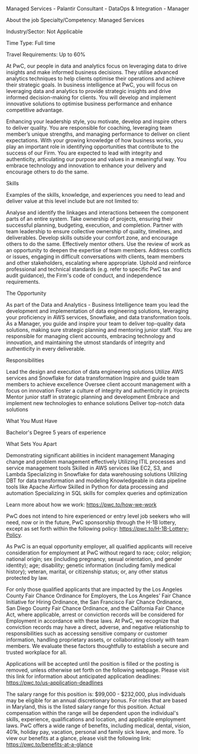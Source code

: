 Managed Services - Palantir Consultant - DataOps & Integration - Manager

About the job
Specialty/Competency: Managed Services

Industry/Sector: Not Applicable

Time Type: Full time

Travel Requirements: Up to 60%

At PwC, our people in data and analytics focus on leveraging data to drive insights and make informed business decisions. They utilise advanced analytics techniques to help clients optimise their operations and achieve their strategic goals. In business intelligence at PwC, you will focus on leveraging data and analytics to provide strategic insights and drive informed decision-making for clients. You will develop and implement innovative solutions to optimise business performance and enhance competitive advantage.

Enhancing your leadership style, you motivate, develop and inspire others to deliver quality. You are responsible for coaching, leveraging team member’s unique strengths, and managing performance to deliver on client expectations. With your growing knowledge of how business works, you play an important role in identifying opportunities that contribute to the success of our Firm. You are expected to lead with integrity and authenticity, articulating our purpose and values in a meaningful way. You embrace technology and innovation to enhance your delivery and encourage others to do the same.

Skills

Examples of the skills, knowledge, and experiences you need to lead and deliver value at this level include but are not limited to:

Analyse and identify the linkages and interactions between the component parts of an entire system.
Take ownership of projects, ensuring their successful planning, budgeting, execution, and completion.
Partner with team leadership to ensure collective ownership of quality, timelines, and deliverables.
Develop skills outside your comfort zone, and encourage others to do the same.
Effectively mentor others.
Use the review of work as an opportunity to deepen the expertise of team members.
Address conflicts or issues, engaging in difficult conversations with clients, team members and other stakeholders, escalating where appropriate.
Uphold and reinforce professional and technical standards (e.g. refer to specific PwC tax and audit guidance), the Firm's code of conduct, and independence requirements.

The Opportunity

As part of the Data and Analytics - Business Intelligence team you lead the development and implementation of data engineering solutions, leveraging your proficiency in AWS services, Snowflake, and data transformation tools. As a Manager, you guide and inspire your team to deliver top-quality data solutions, making sure strategic planning and mentoring junior staff. You are responsible for managing client accounts, embracing technology and innovation, and maintaining the utmost standards of integrity and authenticity in every deliverable.

Responsibilities

  Lead the design and execution of data engineering solutions
 Utilize AWS services and Snowflake for data transformation
 Inspire and guide team members to achieve excellence
 Oversee client account management with a focus on innovation
 Foster a culture of integrity and authenticity in projects
 Mentor junior staff in strategic planning and development
 Embrace and implement new technologies to enhance solutions
 Deliver top-notch data solutions

What You Must Have

  Bachelor's Degree
 5 years of experience

What Sets You Apart

  Demonstrating significant abilities in incident management
 Managing change and problem management effectively
 Utilizing ITIL processes and service management tools
 Skilled in AWS services like EC2, S3, and Lambda
 Specializing in Snowflake for data warehousing solutions
 Utilizing DBT for data transformation and modeling
 Knowledgeable in data pipeline tools like Apache Airflow
 Skilled in Python for data processing and automation
 Specializing in SQL skills for complex queries and optimization

Learn more about how we work: https://pwc.to/how-we-work

PwC does not intend to hire experienced or entry level job seekers who will need, now or in the future, PwC sponsorship through the H-1B lottery, except as set forth within the following policy: https://pwc.to/H-1B-Lottery-Policy.

As PwC is an equal opportunity employer, all qualified applicants will receive consideration for employment at PwC without regard to race; color; religion; national origin; sex (including pregnancy, sexual orientation, and gender identity); age; disability; genetic information (including family medical history); veteran, marital, or citizenship status; or, any other status protected by law. 

For only those qualified applicants that are impacted by the Los Angeles County Fair Chance Ordinance for Employers, the Los Angeles' Fair Chance Initiative for Hiring Ordinance, the San Francisco Fair Chance Ordinance, San Diego County Fair Chance Ordinance, and the California Fair Chance Act, where applicable, arrest or conviction records will be considered for Employment in accordance with these laws. At PwC, we recognize that conviction records may have a direct, adverse, and negative relationship to responsibilities such as accessing sensitive company or customer information, handling proprietary assets, or collaborating closely with team members. We evaluate these factors thoughtfully to establish a secure and trusted workplace for all.

Applications will be accepted until the position is filled or the posting is removed, unless otherwise set forth on the following webpage. Please visit this link for information about anticipated application deadlines: https://pwc.to/us-application-deadlines

The salary range for this position is: $99,000 - $232,000, plus individuals may be eligible for an annual discretionary bonus. For roles that are based in Maryland, this is the listed salary range for this position. Actual compensation within the range will be dependent upon the individual's skills, experience, qualifications and location, and applicable employment laws. PwC offers a wide range of benefits, including medical, dental, vision, 401k, holiday pay, vacation, personal and family sick leave, and more. To view our benefits at a glance, please visit the following link: https://pwc.to/benefits-at-a-glance
